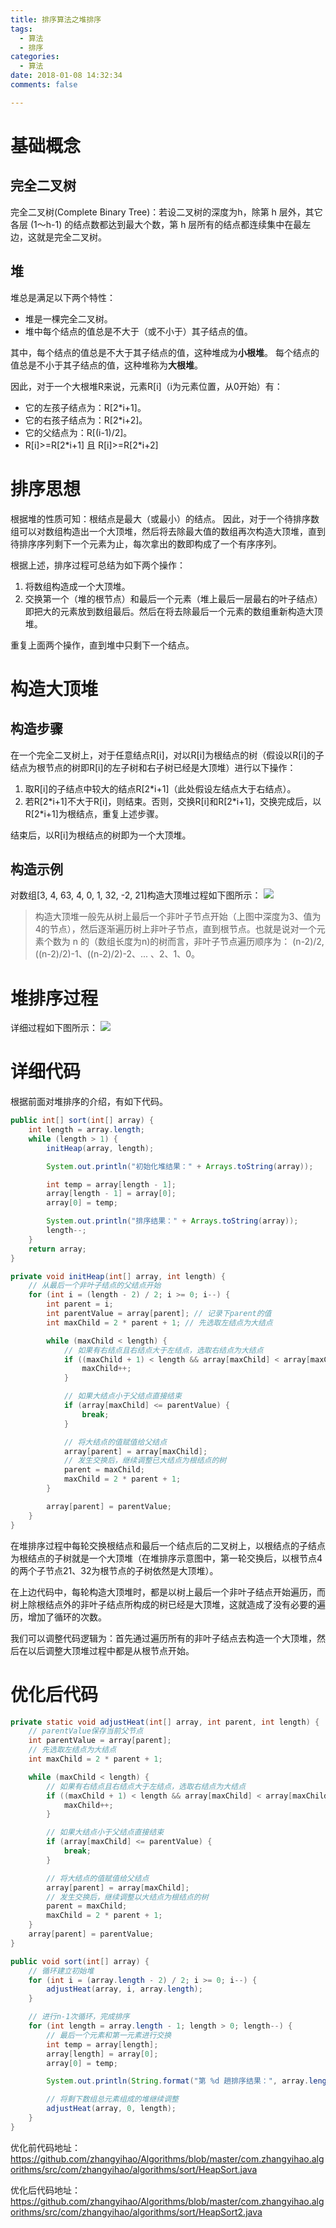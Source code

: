 ```yaml
---
title: 排序算法之堆排序
tags:
  - 算法
  - 排序
categories:
  - 算法
date: 2018-01-08 14:32:34
comments: false

---
```


# 基础概念 #

## 完全二叉树 ##

完全二叉树(Complete Binary Tree)：若设二叉树的深度为h，除第 h 层外，其它各层 (1～h-1) 的结点数都达到最大个数，第 h 层所有的结点都连续集中在最左边，这就是完全二叉树。

## 堆 ##

堆总是满足以下两个特性：

- 堆是一棵完全二叉树。
- 堆中每个结点的值总是不大于（或不小于）其子结点的值。

<!--more-->

其中，每个结点的值总是不大于其子结点的值，这种堆成为**小根堆**。
每个结点的值总是不小于其子结点的值，这种堆称为**大根堆**。

因此，对于一个大根堆R来说，元素R[i]（i为元素位置，从0开始）有：

- 它的左孩子结点为：R[2\*i+1]。
- 它的右孩子结点为：R[2\*i+2]。
- 它的父结点为：R[(i-1)/2]。
- R[i]>=R[2\*i+1] 且 R[i]>=R[2\*i+2]

# 排序思想 #

根据堆的性质可知：根结点是最大（或最小）的结点。
因此，对于一个待排序数组可以对数组构造出一个大顶堆，然后将去除最大值的数组再次构造大顶堆，直到待排序序列剩下一个元素为止，每次拿出的数即构成了一个有序序列。

根据上述，排序过程可总结为如下两个操作：

1. 将数组构造成一个大顶堆。
2. 交换第一个（堆的根节点）和最后一个元素（堆上最后一层最右的叶子结点）即把大的元素放到数组最后。然后在将去除最后一个元素的数组重新构造大顶堆。

重复上面两个操作，直到堆中只剩下一个结点。

# 构造大顶堆 #

## 构造步骤 ##

在一个完全二叉树上，对于任意结点R[i]，对以R[i]为根结点的树（假设以R[i]的子结点为根节点的树即R[i]的左子树和右子树已经是大顶堆）进行以下操作：

1. 取R[i]的子结点中较大的结点R[2\*i+1]（此处假设左结点大于右结点）。
2. 若R[2\*i+1]不大于R[i]，则结束。否则，交换R[i]和R[2\*i+1]，交换完成后，以R[2\*i+1]为根结点，重复上述步骤。

结束后，以R[i]为根结点的树即为一个大顶堆。

## 构造示例 ##

对数组[3, 4, 63, 4, 0, 1, 32, -2, 21]构造大顶堆过程如下图所示：
<img src="illustrations/201801/2018010901.png" />

> 构造大顶堆一般先从树上最后一个非叶子节点开始（上图中深度为3、值为4的节点），然后逐渐遍历树上非叶子节点，直到根节点。也就是说对一个元素个数为 n 的（数组长度为n)的树而言，非叶子节点遍历顺序为： (n-2)/2, ((n-2)/2)-1、((n-2)/2)-2、... 、2、1、0。

# 堆排序过程 #

详细过程如下图所示：
<img src="illustrations/201801/2018010902.png" />

# 详细代码 #

根据前面对堆排序的介绍，有如下代码。


```java
public int[] sort(int[] array) {
	int length = array.length;
	while (length > 1) {
		initHeap(array, length);

		System.out.println("初始化堆结果：" + Arrays.toString(array));

		int temp = array[length - 1];
		array[length - 1] = array[0];
		array[0] = temp;

		System.out.println("排序结果：" + Arrays.toString(array));
		length--;
	}
	return array;
}

private void initHeap(int[] array, int length) {
	// 从最后一个非叶子结点的父结点开始
	for (int i = (length - 2) / 2; i >= 0; i--) {
		int parent = i;
		int parentValue = array[parent]; // 记录下parent的值
		int maxChild = 2 * parent + 1; // 先选取左结点为大结点

		while (maxChild < length) {
			// 如果有右结点且右结点大于左结点，选取右结点为大结点
			if ((maxChild + 1) < length && array[maxChild] < array[maxChild + 1]) {
				maxChild++;
			}

			// 如果大结点小于父结点直接结束
			if (array[maxChild] <= parentValue) {
				break;
			}

			// 将大结点的值赋值给父结点
			array[parent] = array[maxChild];
			// 发生交换后，继续调整已大结点为根结点的树
			parent = maxChild;
			maxChild = 2 * parent + 1;
		}

		array[parent] = parentValue;
	}
}
```

在堆排序过程中每轮交换根结点和最后一个结点后的二叉树上，以根结点的子结点为根结点的子树就是一个大顶堆（在堆排序示意图中，第一轮交换后，以根节点4的两个子节点21、32为根节点的子树依然是大顶堆）。

在上边代码中，每轮构造大顶堆时，都是以树上最后一个非叶子结点开始遍历，而树上除根结点外的非叶子结点所构成的树已经是大顶堆，这就造成了没有必要的遍历，增加了循环的次数。

我们可以调整代码逻辑为：首先通过遍历所有的非叶子结点去构造一个大顶堆，然后在以后调整大顶堆过程中都是从根节点开始。

# 优化后代码 #

```java
private static void adjustHeat(int[] array, int parent, int length) {
	// parentValue保存当前父节点
	int parentValue = array[parent];
	// 先选取左结点为大结点
	int maxChild = 2 * parent + 1;

	while (maxChild < length) {
		// 如果有右结点且右结点大于左结点，选取右结点为大结点
		if ((maxChild + 1) < length && array[maxChild] < array[maxChild + 1]) {
			maxChild++;
		}

		// 如果大结点小于父结点直接结束
		if (array[maxChild] <= parentValue) {
			break;
		}

		// 将大结点的值赋值给父结点
		array[parent] = array[maxChild];
		// 发生交换后，继续调整以大结点为根结点的树
		parent = maxChild;
		maxChild = 2 * parent + 1;
	}
	array[parent] = parentValue;
}

public void sort(int[] array) {
	// 循环建立初始堆
	for (int i = (array.length - 2) / 2; i >= 0; i--) {
		adjustHeat(array, i, array.length);
	}

	// 进行n-1次循环，完成排序
	for (int length = array.length - 1; length > 0; length--) {
		// 最后一个元素和第一元素进行交换
		int temp = array[length];
		array[length] = array[0];
		array[0] = temp;

		System.out.println(String.format("第 %d 趟排序结果：", array.length - length) + Arrays.toString(array));

		// 将剩下数组总元素组成的堆继续调整
		adjustHeat(array, 0, length);
	}
}
```

优化前代码地址：
https://github.com/zhangyihao/Algorithms/blob/master/com.zhangyihao.algorithms/src/com/zhangyihao/algorithms/sort/HeapSort.java

优化后代码地址：
https://github.com/zhangyihao/Algorithms/blob/master/com.zhangyihao.algorithms/src/com/zhangyihao/algorithms/sort/HeapSort2.java